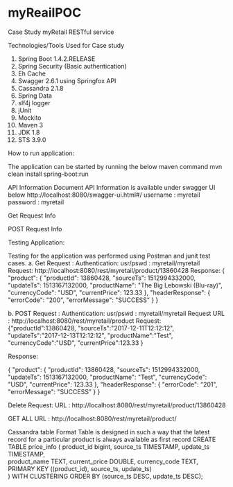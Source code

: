 # myReailPOC

Case Study myRetail RESTful service

Technologies/Tools Used for Case study
1.	Spring Boot 1.4.2.RELEASE
2.	Spring Security (Basic authentication)
3.	Eh Cache
4.	Swagger 2.6.1 using Springfox API
5.	Cassandra 2.1.8
6.	Spring Data
7.	slf4j logger
8.	jUnit
9.	Mockito
10.	Maven 3
11.	 JDK 1.8
12.	 STS 3.9.0

How to run application:

The application can be started by running the below maven command
mvn clean install spring-boot:run

API Information Document
API Information is available under swagger UI below
http://localhost:8080/swagger-ui.html#/
username : myretail	
password : myretail
 
Get Request Info
 







POST Request Info
 

Testing Application:

Testing for the application was performed using Postman and junit test cases.
a.	Get Request :
Authentication: usr/pswd : myretail/myretail
Request: http://localhost:8080/rest/myretail/product/13860428
Response:
 {
    "product": {
        "productId": 13860428,
        "sourceTs": 1512994332000,
        "updateTs": 1513167132000,
        "productName": "The Big Lebowski (Blu-ray)",
        "currencyCode": "USD",
        "currentPrice": 123.33
    },
    "headerResponse": {
        "errorCode": "200",
        "errorMessage": "SUCCESS"
    }
}
 

b.	POST Request :
Authentication: usr/pswd : myretail/myretail
Request URL : http://localhost:8080/rest/myretail/product
Request: 
{"productId":13860428,
"sourceTs":"2017-12-11T12:12:12",
"updateTs":"2017-12-13T12:12:12",
"productName":"Test",
"currencyCode":"USD",
"currentPrice":123.33
}

Response:

{
    "product": {
        "productId": 13860428,
        "sourceTs": 1512994332000,
        "updateTs": 1513167132000,
        "productName": "Test",
        "currencyCode": "USD",
        "currentPrice": 123.33
    },
    "headerResponse": {
        "errorCode": "201",
        "errorMessage": "SUCCESS"
    }
}

 

Delete Request:
URL : http://localhost:8080/rest/myretail/product/13860428

GET ALL 
URL : http://localhost:8080/rest/myretail/product/

Cassandra table Format
Table is designed in such a way that the latest record for a particular product is always available as first record 
CREATE TABLE price_info (
          product_id bigint,
          source_ts TIMESTAMP,
          update_ts TIMESTAMP,  
          product_name TEXT,
          current_price DOUBLE,
          currency_code TEXT,
PRIMARY KEY ((product_id), source_ts, update_ts)      
) WITH CLUSTERING ORDER BY (source_ts DESC, update_ts DESC);
 
          
